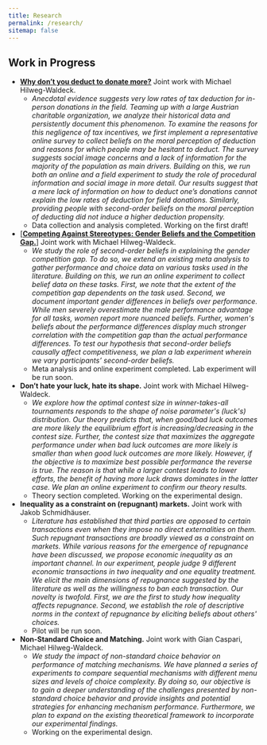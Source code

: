 ```yaml
---
title: Research
permalink: /research/
sitemap: false
---
```


<!-- ## Published Work

- Paper 1: Description of paper 1.
- Paper 2: Description of paper 2. -->

## Work in Progress
- [**Why don’t you deduct to donate more?**](/projects/032024Why-dont-you-deduct) Joint work with Michael Hilweg-Waldeck.
    - *Anecdotal evidence suggests very low rates of tax deduction for in-person donations in the field. Teaming up with a large Austrian charitable organization, we analyze their historical data and persistently document this phenomenon. To examine the reasons for this negligence of tax incentives, we first implement a representative online survey to collect beliefs on the moral perception of deduction and reasons for which people may be hesitant to deduct. The survey suggests social image concerns and a lack of information for the majority of the population as main drivers. Building on this, we run both an online and a field experiment to study the role of procedural information and social image in more detail. Our results suggest that a mere lack of information on how to deduct one’s donations cannot explain the low rates of deduction for field donations. Similarly, providing people with second-order beliefs on the moral perception of deducting did not induce a higher deduction propensity.*
    - Data collection and analysis completed. Working on the first draft!
- [[**Competing Against Stereotypes: Gender Beliefs and the Competition Gap.**]](/projects/17092024-Stereotypes) Joint work with Michael Hilweg-Waldeck.
    - *We study the role of second-order beliefs in explaining the gender competition gap. To do so, we extend an existing meta analysis to gather performance and choice data on various tasks used in the literature. Building on this, we run an online experiment to collect belief data on these tasks. First, we note that the extent of the competition gap dependents on the task used. Second, we document important gender differences in beliefs over performance.  While men severely overestimate the male performance advantage for all tasks, women report more nuanced beliefs. Further, women's beliefs about the performance differences display much stronger correlation with the competition gap than the actual performance differences. To test our hypothesis that second-order beliefs causally affect competitiveness, we plan a lab experiment wherein we vary participants’ second-order beliefs.*
    - Meta analysis and online experiment completed. Lab experiment will be run soon.
-  **Don’t hate your luck, hate its shape.** Joint work with Michael Hilweg-Waldeck.
    - *We explore how the optimal contest size in winner-takes-all tournaments responds to the shape of noise parameter's (luck's) distribution. Our theory predicts that, when good/bad luck outcomes are more likely the equilibrium effort is increasing/decreasing in the contest size. Further, the contest size that maximizes the aggregate performance under when bad luck outcomes are more likely is smaller than when good luck outcomes are more likely. However, if the objective is to maximize best possible performance the reverse is true. The reason is that while a larger contest leads to lower efforts, the benefit of having more luck draws dominates in the latter case. We plan an online experiment to confirm our theory results.*
    - Theory section completed. Working on the experimental design.
-  **Inequality as a constraint on (repugnant) markets.** Joint work with Jakob Schmidhäuser.
    - *Literature has established that third parties are opposed to certain transactions even when they impose no direct externalities on them. Such repugnant transactions are broadly viewed as a constraint on markets. While various reasons for the emergence of repugnance have been discussed, we propose economic inequality as an important channel. In our experiment, people judge 9 different economic transactions in two inequality and one equality treatment. We elicit the main dimensions of repugnance suggested by the literature as well as the willingness to ban each transaction. Our novelty is twofold. First, we are the first to study how inequality affects repugnance. Second, we establish the role of descriptive norms in the context of repugnance by eliciting beliefs about others' choices.* 
    - Pilot will be run soon. 
- **Non-Standard Choice and Matching.** Joint work with Gian Caspari, Michael Hilweg-Waldeck.
    - *We study the impact of non-standard choice behavior on performance of matching mechanisms. We have planned a series of experiments to compare sequential mechanisms with different menu sizes and levels of choice complexity. By doing so, our objective is to gain a deeper understanding of the challenges presented by non-standard choice behavior and provide insights and potential strategies for enhancing mechanism performance. Furthermore, we plan to expand on the existing theoretical framework to incorporate our experimental findings.*
    - Working on the experimental design.
    
